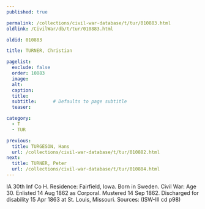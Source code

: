 ```yaml
---
published: true

permalink: /collections/civil-war-database/t/tur/010883.html
oldlink: /CivilWar/db/t/tur/010883.html

oldid: 010883

title: TURNER, Christian

pagelist:
  exclude: false
  order: 10883
  image: 
  alt:
  caption:
  title:
  subtitle:      # Defaults to page subtitle
  teaser:

category: 
  - T 
  - TUR

previous:
  title: TURGESON, Hans
  url: /collections/civil-war-database/t/tur/010882.html  
next:
  title: TURNER, Peter
  url: /collections/civil-war-database/t/tur/010884.html   
---
```

IA 30th Inf Co H. Residence: Fairfield, Iowa. Born in Sweden. Civil War: Age 30. Enlisted 14 Aug 1862 as Corporal. Mustered 14 Sep 1862. Discharged for disability 15 Apr 1863 at St. Louis, Missouri. Sources: (ISW-III cd p98)